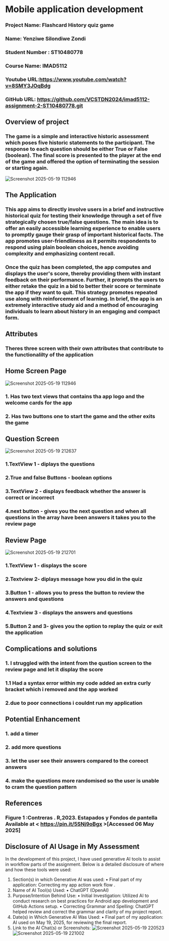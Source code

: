# Mobile application development
### Project Name: Flashcard History quiz game
### Name: Yenziwe Silondiwe Zondi
### Student Number : ST10480778
### Course Name: IMAD5112
### Youtube URL:https://www.youtube.com/watch?v=8SMY3JOqBdg
### GitHub URL: https://github.com/VCSTDN2024/imad5112-assignment-2-ST10480778.git  
## Overview of project
### The game is a simple and interactive historic assessment which poses five historic statements to the participant. The response to each question should be either True or False (boolean). The final score is presented to the player at the end of the game and offered the option of terminating the session or starting again.
![Screenshot 2025-05-19 112946](https://github.com/user-attachments/assets/8df34828-8c77-469b-858e-9bef393c0df8)
## The Application
### This app aims to directly involve users in a brief and instructive historical quiz for testing their knowledge through a set of five strategically chosen true/false questions. The main idea is to offer an easily accessible learning experience to enable users to promptly gauge their grasp of important historical facts. The app promotes user-friendliness as it permits respondents to respond using plain boolean choices, hence avoiding complexity and emphasizing content recall.

### Once the quiz has been completed, the app computes and displays the user's score, thereby providing them with instant feedback on their performance. Further, it prompts the users to either retake the quiz in a bid to better their score or terminate the app if they want to quit. This strategy promotes repeated use along with reinforcement of learning. In brief, the app is an extremely interactive study aid and a method of encouraging individuals to learn about history in an engaging and compact form.

## Attributes
### Theres three screen with their own attributes that contribute to the functionalilty of the application
## Home Screen Page
![Screenshot 2025-05-19 112946](https://github.com/user-attachments/assets/8df34828-8c77-469b-858e-9bef393c0df8)
### 1. Has two text views that contains tha app logo and the welcome cards for the app
### 2. Has two buttons one to start the game and the other exits the game 
## Question Screen
![Screenshot 2025-05-19 212637](https://github.com/user-attachments/assets/37e78cd6-1c85-4629-bbdb-3414e4136228)
### 1.TextView 1 - diplays the questions 
### 2.True and false Buttons - boolean options
### 3.TextView 2 - displays feedback whether the answer is correct or incorrect
### 4.next button - gives you the next question and when all questions in the array have been answers it takes you to the review page
## Review Page
![Screenshot 2025-05-19 212701](https://github.com/user-attachments/assets/96104f6d-de94-4573-9dae-391247fe7e3f)

### 1.TextView 1 - displays the score
### 2.Textview 2- diplays message how you did in the quiz
### 3.Button 1 - allows you to press the button to review the answers and questions 
### 4.Textview 3 - displays the answers and questions
### 5.Button 2 and 3- gives you the option to replay the quiz or exit the application
## Complications and solutions
### 1. I struggled with the intent from the qustion screen to the review page and let it display the score
### 1.1 Had a syntax error within my code added an extra curly bracket which i removed and the app worked

### 2.due to poor connections i couldnt run my application

## Potential Enhancement
### 1. add a timer 
### 2. add more questions
### 3. let the user see their answers compared to the coreect answers
### 4. make the questions more randomised so the user is unable to cram the question pattern

## References
### Figure 1 :Contreras . R,2023. Estapados y Fondos de pantella Available at < https://pin.it/5SNj9oBgx >[Accessed 06 May 2025]

## Disclosure of AI Usage in My Assessment 
 In the development of this project, I have used generative AI tools to assist in workflow parts of the assignment. Below is a detailed disclosure of where and how these tools were used: 
1. Section(s) in which Generative AI was used: 
•	Final part of my application: Correcting my app action work flow . 
2. Name of AI Tool(s) Used: 
•	ChatGPT (OpenAI) 
3. Purpose/Intention Behind Use: 
•	Initial Investigation: Utilized AI to conduct research on best practices for Android app development and GitHub Actions setup. 
•	Correcting Grammar and Spelling: ChatGPT helped review and correct the grammar and clarity of my project report. 
4. Date(s) in Which Generative AI Was Used: 
•	Final part of my application: AI used on May 19, 2025, for reviewing the final report. 
5. Link to the AI Chat(s) or Screenshots:
   ![Screenshot 2025-05-19 220523](https://github.com/user-attachments/assets/93a3bab6-64eb-442b-9fbf-0faa430a615e)
![Screenshot 2025-05-19 221002](https://github.com/user-attachments/assets/050ad643-d2bf-40d8-ba96-f262b15f72f2)


 







